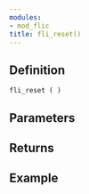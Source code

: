 ```yaml
---
modules:
- mod_flic
title: fli_reset()
---
```


## Definition

    fli_reset ( )

## Parameters

## Returns

## Example

```
```
